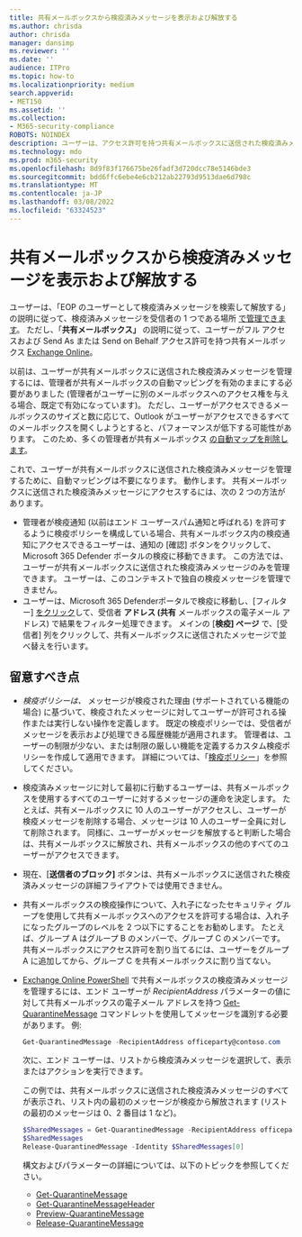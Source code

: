 ```yaml
---
title: 共有メールボックスから検疫済みメッセージを表示および解放する
ms.author: chrisda
author: chrisda
manager: dansimp
ms.reviewer: ''
ms.date: ''
audience: ITPro
ms.topic: how-to
ms.localizationpriority: medium
search.appverid:
- MET150
ms.assetid: ''
ms.collection:
- M365-security-compliance
ROBOTS: NOINDEX
description: ユーザーは、アクセス許可を持つ共有メールボックスに送信された検疫済みメッセージを表示および処理する方法について説明します。
ms.technology: mdo
ms.prod: m365-security
ms.openlocfilehash: 8d9f83f176675be26fadf3d720dcc78e5146bde3
ms.sourcegitcommit: bdd6ffc6ebe4e6cb212ab22793d9513dae6d798c
ms.translationtype: MT
ms.contentlocale: ja-JP
ms.lasthandoff: 03/08/2022
ms.locfileid: "63324523"
---
```

# <a name="view-and-release-quarantined-messages-from-shared-mailboxes"></a>共有メールボックスから検疫済みメッセージを表示および解放する

ユーザーは、「EOP のユーザーとして検疫済みメッセージを検索して解放する」の説明に従って、検疫済みメッセージを受信者の 1 つである場所 [で管理できます](find-and-release-quarantined-messages-as-a-user.md)。 ただし、「**共有メールボックス」** の説明に従って、ユーザーがフル アクセスおよび Send As または Send on Behalf アクセス許可を持つ共有メールボックス [Exchange Online](/exchange/collaboration-exo/shared-mailboxes)。

以前は、ユーザーが共有メールボックスに送信された検疫済みメッセージを管理するには、管理者が共有メールボックスの自動マッピングを有効のままにする必要がありました (管理者がユーザーに別のメールボックスへのアクセス権を与える場合、既定で有効になっています)。 ただし、ユーザーがアクセスできるメールボックスのサイズと数に応じて、Outlook がユーザーがアクセスできるすべてのメールボックスを開くしようとすると、パフォーマンスが低下する可能性があります。 このため、多くの管理者が共有メールボックス [の自動マップを削除します](/outlook/troubleshoot/profiles-and-accounts/remove-automapping-for-shared-mailbox)。

これで、ユーザーが共有メールボックスに送信された検疫済みメッセージを管理するために、自動マッピングは不要になります。 動作します。 共有メールボックスに送信された検疫済みメッセージにアクセスするには、次の 2 つの方法があります。

- 管理者が検疫通知 ([](quarantine-policies.md)以前はエンド ユーザースパム通知と呼ばれる) を許可するように検疫ポリシーを構成している場合、共有メールボックス内の検疫通知にアクセスできるユーザーは、通知の  [確認] ボタンをクリックして、Microsoft 365 Defender ポータルの検疫に移動できます。 この方法では、ユーザーが共有メールボックスに送信された検疫済みメッセージのみを管理できます。 ユーザーは、このコンテキストで独自の検疫メッセージを管理できません。
- ユーザーは、Microsoft 365 Defenderポータルで検疫に移動し、[フィルター] [をクリック](find-and-release-quarantined-messages-as-a-user.md)して、受信者 **アドレス (共有** メールボックスの電子メール アドレス) で結果をフィルター処理できます。 メインの [**検疫] ページ** で、[受信者] 列をクリックして、共有メールボックスに送信されたメッセージで並べ替えを行います。

## <a name="things-to-keep-in-mind"></a>留意すべき点

- _検疫ポリシーは、_ メッセージが検疫された理由 (サポートされている機能の場合) に基づいて、検疫されたメッセージに対してユーザーが許可される操作または実行しない操作を定義します。 既定の検疫ポリシーでは、受信者がメッセージを表示および処理できる履歴機能が適用されます。 管理者は、ユーザーの制限が少ない、または制限の厳しい機能を定義するカスタム検疫ポリシーを作成して適用できます。 詳細については、「[検疫ポリシー](quarantine-policies.md)」を参照してください。

- 検疫済みメッセージに対して最初に行動するユーザーは、共有メールボックスを使用するすべてのユーザーに対するメッセージの運命を決定します。 たとえば、共有メールボックスに 10 人のユーザーがアクセスし、ユーザーが検疫メッセージを削除する場合、メッセージは 10 人のユーザー全員に対して削除されます。 同様に、ユーザーがメッセージを解放すると判断した場合は、共有メールボックスに解放され、共有メールボックスの他のすべてのユーザーがアクセスできます。

- 現在、[**送信者のブロック]** ボタンは、共有メールボックスに送信された検疫済みメッセージの詳細フライアウトでは使用できません。

- 共有メールボックスの検疫操作について、入れ子になったセキュリティ グループを使用して共有メールボックスへのアクセスを許可する場合は、入れ子になったグループのレベルを 2 つ以下にすることをお勧めします。 たとえば、グループ A はグループ B のメンバーで、グループ C のメンバーです。共有メールボックスにアクセス許可を割り当てるには、ユーザーをグループ A に追加してから、グループ C を共有メールボックスに割り当てない。  

- [Exchange Online PowerShell](/powershell/exchange/connect-to-exchange-online-powershell) で共有メールボックスの検疫済みメッセージを管理するには、エンド ユーザーが _RecipientAddress_ パラメーターの値に対して共有メールボックスの電子メール アドレスを持つ [Get-QuarantineMessage](/powershell/module/exchange/get-quarantinemessage) コマンドレットを使用してメッセージを識別する必要があります。 例:

  ```powershell
  Get-QuarantinedMessage -RecipientAddress officeparty@contoso.com
  ```

  次に、エンド ユーザーは、リストから検疫済みメッセージを選択して、表示またはアクションを実行できます。

  この例では、共有メールボックスに送信された検疫済みメッセージのすべてが表示され、リスト内の最初のメッセージが検疫から解放されます (リストの最初のメッセージは 0、2 番目は 1 など)。

  ```powershell
  $SharedMessages = Get-QuarantinedMessage -RecipientAddress officeparty@contoso.com | select -ExpandProperty Identity
  $SharedMessages
  Release-QuarantinedMessage -Identity $SharedMessages[0]
  ```

  構文およびパラメーターの詳細については、以下のトピックを参照してください。

  - [Get-QuarantineMessage](/powershell/module/exchange/get-quarantinemessage)
  - [Get-QuarantineMessageHeader](/powershell/module/exchange/get-quarantinemessageheader)
  - [Preview-QuarantineMessage](/powershell/module/exchange/preview-quarantinemessage)
  - [Release-QuarantineMessage](/powershell/module/exchange/release-quarantinemessage)
